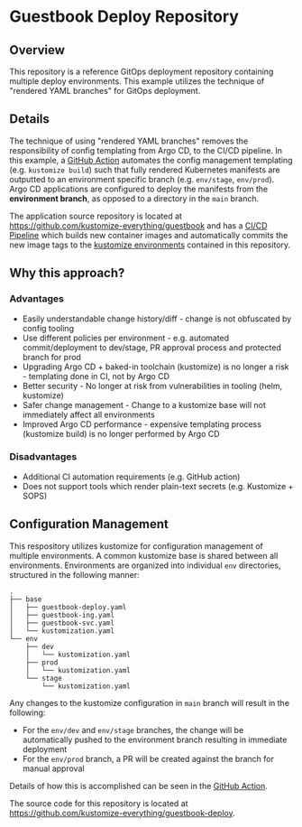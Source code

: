 # Guestbook Deploy Repository

## Overview

This repository is a reference GitOps deployment repository containing multiple deploy environments. This example utilizes the technique of "rendered YAML branches" for GitOps deployment.

## Details

The technique of using "rendered YAML branches" removes the responsibility of config templating from Argo CD, to the CI/CD pipeline. In this example, a [GitHub Action](https://github.com/kustomize-everything/guestbook-deploy/blob/main/.github/workflows/render-manifests.yml) automates the config management templating (e.g. `kustomize build`) such that fully rendered Kubernetes manifests are outputted to an environment specific branch (e.g. `env/stage`, `env/prod`). Argo CD applications are configured to deploy the manifests from the **environment branch**, as opposed to a directory in the `main` branch.

The application source repository is located at https://github.com/kustomize-everything/guestbook and has a [CI/CD Pipeline](https://github.com/kustomize-everything/guestbook/blob/main/.github/workflows/ci-cd.yml) which builds new container images and automatically commits the new image tags to the [kustomize environments](https://github.com/kustomize-everything/guestbook-deploy/tree/main/env) contained in this repository.

## Why this approach?

### Advantages

* Easily understandable change history/diff - change is not obfuscated by config tooling
* Use different policies per environment - e.g. automated commit/deployment to dev/stage, PR approval process and protected branch for prod
* Upgrading Argo CD + baked-in toolchain (kustomize) is no longer a risk - templating done in CI, not by Argo CD
* Better security - No longer at risk from vulnerabilities in tooling (helm, kustomize)
* Safer change management - Change to a kustomize base will not immediately affect all environments
* Improved Argo CD performance - expensive templating process (kustomize build) is no longer performed by Argo CD

### Disadvantages

* Additional CI automation requirements (e.g. GitHub action)
* Does not support tools which render plain-text secrets (e.g. Kustomize + SOPS)

## Configuration Management

This respository utilizes kustomize for configuration management of multiple environments. A common kustomize base is shared between all environments.  Environments are organized into individual `env` directories, structured in the following manner:

```
.
├── base
│   ├── guestbook-deploy.yaml
│   ├── guestbook-ing.yaml
│   ├── guestbook-svc.yaml
│   └── kustomization.yaml
└── env
    ├── dev
    │   └── kustomization.yaml
    ├── prod
    │   └── kustomization.yaml
    └── stage
        └── kustomization.yaml
```

Any changes to the kustomize configuration in `main` branch will result in the following:

* For the `env/dev` and `env/stage` branches, the change will be automatically pushed to the environment branch resulting in immediate deployment
* For the `env/prod` branch, a PR will be created against the branch for manual approval

Details of how this is accomplished can be seen in the [GitHub Action](https://github.com/kustomize-everything/guestbook-deploy/blob/main/.github/workflows/render-manifests.yml).

The source code for this repository is located at https://github.com/kustomize-everything/guestbook-deploy.
